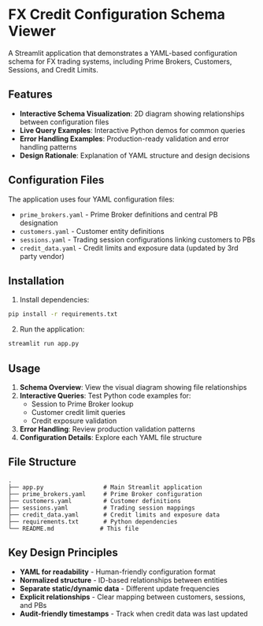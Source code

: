 # FX Credit Configuration Schema Viewer

A Streamlit application that demonstrates a YAML-based configuration schema for FX trading systems, including Prime Brokers, Customers, Sessions, and Credit Limits.

## Features

- **Interactive Schema Visualization**: 2D diagram showing relationships between configuration files
- **Live Query Examples**: Interactive Python demos for common queries
- **Error Handling Examples**: Production-ready validation and error handling patterns
- **Design Rationale**: Explanation of YAML structure and design decisions

## Configuration Files

The application uses four YAML configuration files:

- `prime_brokers.yaml` - Prime Broker definitions and central PB designation
- `customers.yaml` - Customer entity definitions  
- `sessions.yaml` - Trading session configurations linking customers to PBs
- `credit_data.yaml` - Credit limits and exposure data (updated by 3rd party vendor)

## Installation

1. Install dependencies:
```bash
pip install -r requirements.txt
```

2. Run the application:
```bash
streamlit run app.py
```

## Usage

1. **Schema Overview**: View the visual diagram showing file relationships
2. **Interactive Queries**: Test Python code examples for:
   - Session to Prime Broker lookup
   - Customer credit limit queries  
   - Credit exposure validation
3. **Error Handling**: Review production validation patterns
4. **Configuration Details**: Explore each YAML file structure

## File Structure

```
.
├── app.py                 # Main Streamlit application
├── prime_brokers.yaml     # Prime Broker configuration
├── customers.yaml         # Customer definitions
├── sessions.yaml          # Trading session mappings
├── credit_data.yaml       # Credit limits and exposure data
├── requirements.txt       # Python dependencies
└── README.md             # This file
```

## Key Design Principles

- **YAML for readability** - Human-friendly configuration format
- **Normalized structure** - ID-based relationships between entities
- **Separate static/dynamic data** - Different update frequencies
- **Explicit relationships** - Clear mapping between customers, sessions, and PBs
- **Audit-friendly timestamps** - Track when credit data was last updated 